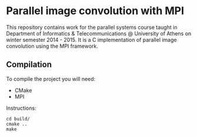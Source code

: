 # Parallel image convolution with MPI

This repository contains work for the parallel systems course taught in Department of Informatics & Telecommunications @ University of Athens
on winter semester 2014 - 2015. It is a C implementation of parallel image
convolution using the MPI framework.

## Compilation

To compile the project you will need:

* CMake
* MPI

Instructions:

```shell-session
cd build/
cmake ..
make
```

